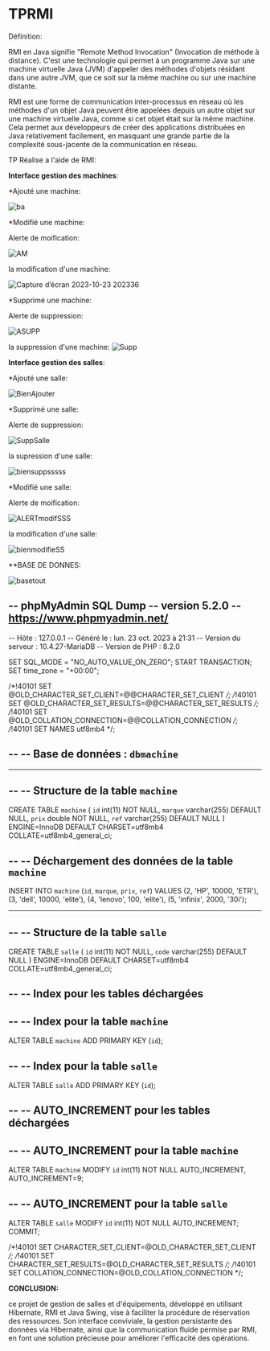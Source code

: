 # TPRMI

Définition:

RMI en Java signifie "Remote Method Invocation" (Invocation de méthode à distance). C'est une technologie qui permet à un programme Java sur une machine virtuelle Java (JVM) d'appeler des méthodes d'objets résidant dans une autre JVM, que ce soit sur la même machine ou sur une machine distante.

RMI est une forme de communication inter-processus en réseau où les méthodes d'un objet Java peuvent être appelées depuis un autre objet sur une machine virtuelle Java, comme si cet objet était sur la même machine. Cela permet aux développeurs de créer des applications distribuées en Java relativement facilement, en masquant une grande partie de la complexité sous-jacente de la communication en réseau.

TP Réalise a l'aide de RMI:

**Interface gestion des machines**:

*Ajouté une machine:

![ba](https://github.com/ELMOUWAHID-AYOUB/HibernateTP/assets/130571009/b74a3748-0a2f-4583-b888-fd4b45658315)


*Modifié une machine:


Alerte de moification:

![AM](https://github.com/ELMOUWAHID-AYOUB/HibernateTP/assets/130571009/7d69798c-3a9d-4e9d-8a7d-9108391ecf0b)

la modification d'une machine:

![Capture d’écran 2023-10-23 202336](https://github.com/ELMOUWAHID-AYOUB/HibernateTP/assets/130571009/658e826a-727f-4947-b54b-263e8061a52b)

*Supprimé une machine:

Alerte de suppression:

![ASUPP](https://github.com/ELMOUWAHID-AYOUB/HibernateTP/assets/130571009/da053b12-e283-4f01-9aa2-73a21b893e31)

la suppression d'une machine:
![Supp](https://github.com/ELMOUWAHID-AYOUB/HibernateTP/assets/130571009/c1dd8205-fad5-4ce3-98a6-090c7881624a)

**Interface gestion des salles**:

*Ajouté une salle:

![BienAjouter](https://github.com/ELMOUWAHID-AYOUB/HibernateTP/assets/130571009/4e15825e-9fd5-4161-a946-4111f41d2288)

*Supprimé une salle:

Alerte de suppression:

![SuppSalle](https://github.com/ELMOUWAHID-AYOUB/HibernateTP/assets/130571009/b9c1cea0-654a-444e-8bc3-ce0ca353858c)

la supression d'une salle:

![biensuppsssss](https://github.com/ELMOUWAHID-AYOUB/HibernateTP/assets/130571009/79880817-9826-4d6c-8c15-851b7c5ab46d)

*Modifié une salle:


Alerte de moification:


![ALERTmodifSSS](https://github.com/ELMOUWAHID-AYOUB/HibernateTP/assets/130571009/145a84c3-3e5c-4ab8-a043-8343fbf65c48)



la modification d'une salle:

![bienmodifieSS](https://github.com/ELMOUWAHID-AYOUB/HibernateTP/assets/130571009/f31625d9-01d7-47d9-94cb-df10682c4b8b)


**BASE DE DONNES:


![basetout](https://github.com/ELMOUWAHID-AYOUB/HibernateTP/assets/130571009/1360444d-48ee-4390-8133-4eb20aa4af8f)


-- phpMyAdmin SQL Dump
-- version 5.2.0
-- https://www.phpmyadmin.net/
--
-- Hôte : 127.0.0.1
-- Généré le : lun. 23 oct. 2023 à 21:31
-- Version du serveur : 10.4.27-MariaDB
-- Version de PHP : 8.2.0

SET SQL_MODE = "NO_AUTO_VALUE_ON_ZERO";
START TRANSACTION;
SET time_zone = "+00:00";


/*!40101 SET @OLD_CHARACTER_SET_CLIENT=@@CHARACTER_SET_CLIENT */;
/*!40101 SET @OLD_CHARACTER_SET_RESULTS=@@CHARACTER_SET_RESULTS */;
/*!40101 SET @OLD_COLLATION_CONNECTION=@@COLLATION_CONNECTION */;
/*!40101 SET NAMES utf8mb4 */;

--
-- Base de données : `dbmachine`
--

-- --------------------------------------------------------

--
-- Structure de la table `machine`
--

CREATE TABLE `machine` (
  `id` int(11) NOT NULL,
  `marque` varchar(255) DEFAULT NULL,
  `prix` double NOT NULL,
  `ref` varchar(255) DEFAULT NULL
) ENGINE=InnoDB DEFAULT CHARSET=utf8mb4 COLLATE=utf8mb4_general_ci;

--
-- Déchargement des données de la table `machine`
--

INSERT INTO `machine` (`id`, `marque`, `prix`, `ref`) VALUES
(2, 'HP', 10000, 'ETR'),
(3, 'dell', 10000, 'elite'),
(4, 'lenovo', 100, 'elite'),
(5, 'infinix', 2000, '30i');

-- --------------------------------------------------------

--
-- Structure de la table `salle`
--

CREATE TABLE `salle` (
  `id` int(11) NOT NULL,
  `code` varchar(255) DEFAULT NULL
) ENGINE=InnoDB DEFAULT CHARSET=utf8mb4 COLLATE=utf8mb4_general_ci;

--
-- Index pour les tables déchargées
--

--
-- Index pour la table `machine`
--
ALTER TABLE `machine`
  ADD PRIMARY KEY (`id`);

--
-- Index pour la table `salle`
--
ALTER TABLE `salle`
  ADD PRIMARY KEY (`id`);

--
-- AUTO_INCREMENT pour les tables déchargées
--

--
-- AUTO_INCREMENT pour la table `machine`
--
ALTER TABLE `machine`
  MODIFY `id` int(11) NOT NULL AUTO_INCREMENT, AUTO_INCREMENT=9;

--
-- AUTO_INCREMENT pour la table `salle`
--
ALTER TABLE `salle`
  MODIFY `id` int(11) NOT NULL AUTO_INCREMENT;
COMMIT;

/*!40101 SET CHARACTER_SET_CLIENT=@OLD_CHARACTER_SET_CLIENT */;
/*!40101 SET CHARACTER_SET_RESULTS=@OLD_CHARACTER_SET_RESULTS */;
/*!40101 SET COLLATION_CONNECTION=@OLD_COLLATION_CONNECTION */;





**CONCLUSION:**

 ce projet de gestion de salles et d'équipements, développé en utilisant Hibernate, RMI et Java Swing, vise à faciliter la procédure de réservation des ressources. Son interface conviviale, la gestion persistante des données via Hibernate, ainsi que la communication fluide permise par RMI, en font une solution précieuse pour améliorer l'efficacité des opérations.
